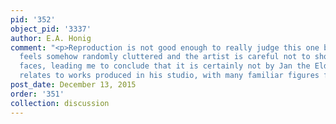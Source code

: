 ```yaml
---
pid: '352'
object_pid: '3337'
author: E.A. Honig
comment: "<p>Reproduction is not good enough to really judge this one but the street
  feels somehow randomly cluttered and the artist is careful not to show the figures'
  faces, leading me to conclude that it is certainly not by Jan the Elder. Certainly
  relates to works produced in his studio, with many familiar figures from other works.</p>"
post_date: December 13, 2015
order: '351'
collection: discussion
---
```

